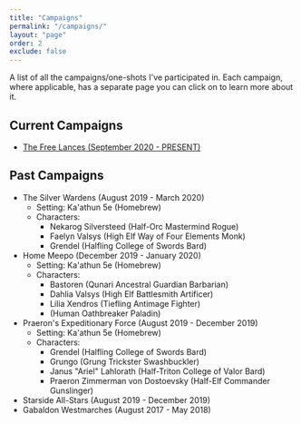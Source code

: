 ```yaml
---
title: "Campaigns"
permalink: "/campaigns/"
layout: "page"
order: 2
exclude: false
---
```


A list of all the campaigns/one-shots I've participated in. Each campaign, where applicable, has a separate page you can click on to learn more about it. 

## Current Campaigns

- <a href="https://magicalmusings.github.io/campaigns/free-lances/">The Free Lances (September 2020 - PRESENT)</a>

## Past Campaigns

- The Silver Wardens (August 2019 - March 2020)
  - Setting: Ka'athun 5e (Homebrew)
  - Characters:
    - Nekarog Silversteed (Half-Orc Mastermind Rogue)
    - Faelyn Valsys (High Elf Way of Four Elements Monk)
    - Grendel (Halfling College of Swords Bard)
- Home Meepo (December 2019 - January 2020)
  - Setting: Ka'athun 5e (Homebrew)
  - Characters:
    - Bastoren (Qunari Ancestral Guardian Barbarian)
    - Dahlia Valsys (High Elf Battlesmith Artificer)
    - Lilia Xendros (Tiefling Antimage Fighter)
    - (Human Oathbreaker Paladin)
- Praeron's Expeditionary Force (August 2019 - December 2019)
  - Setting: Ka'athun 5e (Homebrew)
  - Characters:
    - Grendel (Halfling College of Swords Bard)
    - Grungo (Grung Trickster Swashbuckler)
    - Janus "Ariel" Lahlorath (Half-Triton College of Valor Bard)
    - Praeron Zimmerman von Dostoevsky (Half-Elf Commander Gunslinger)
- Starside All-Stars (August 2019 - December 2019)
- Gabaldon Westmarches (August 2017 - May 2018)
